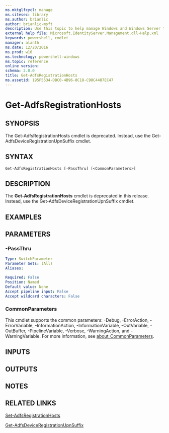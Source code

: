 ```yaml
---
ms.mktglfcycl: manage
ms.sitesec: library
ms.author: brianlic
author: brianlic-msft
description: Use this topic to help manage Windows and Windows Server technologies with Windows PowerShell.
external help file: Microsoft.IdentityServer.Management.dll-Help.xml
keywords: powershell, cmdlet
manager: alanth
ms.date: 12/20/2016
ms.prod: w10
ms.technology: powershell-windows
ms.topic: reference
online version: 
schema: 2.0.0
title: Get-AdfsRegistrationHosts
ms.assetid: 195F5534-DBC0-4B96-8C18-C98C4487EC47
---
```


# Get-AdfsRegistrationHosts

## SYNOPSIS
The Get-AdfsRegistrationHosts cmdlet is deprecated.
Instead, use the Get-AdfsDeviceRegistrationUpnSuffix cmdlet.

## SYNTAX

```
Get-AdfsRegistrationHosts [-PassThru] [<CommonParameters>]
```

## DESCRIPTION
The **Get-AdfsRegistrationHosts** cmdlet is deprecated in this release.
Instead, use the Get-AdfsDeviceRegistrationUpnSuffix cmdlet.

## EXAMPLES


## PARAMETERS

### -PassThru


```yaml
Type: SwitchParameter
Parameter Sets: (All)
Aliases: 

Required: False
Position: Named
Default value: None
Accept pipeline input: False
Accept wildcard characters: False
```

### CommonParameters
This cmdlet supports the common parameters: -Debug, -ErrorAction, -ErrorVariable, -InformationAction, -InformationVariable, -OutVariable, -OutBuffer, -PipelineVariable, -Verbose, -WarningAction, and -WarningVariable. For more information, see [about_CommonParameters](http://go.microsoft.com/fwlink/?LinkID=113216).

## INPUTS

## OUTPUTS

## NOTES

## RELATED LINKS

[Set-AdfsRegistrationHosts](./Set-AdfsRegistrationHosts.md)

[Get-AdfsDeviceRegistrationUpnSuffix](./Get-AdfsDeviceRegistrationUpnSuffix.md)

